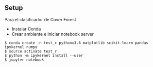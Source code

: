 ## Setup
Para el clasificador de Cover Forest
- Instalar Conda
- Crear ambiente e iniciar notebook server
```
$ conda create -n test_r python=3.6 matplotlib scikit-learn pandas ipykernel numpy
$ source activate test_r
$ python -m ipykernel install --user
$ jupyter notebook
```

